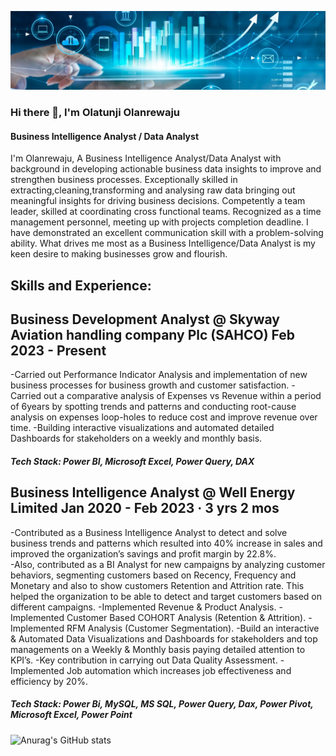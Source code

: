 
![I am GitHub Readme Generator's creator](https://github.com/OlatunjiLanre/OlatunjiLanre/blob/main/BANNER.jpeg)
 

### Hi there 👋, I'm Olatunji Olanrewaju

#### Business Intelligence Analyst / Data Analyst 
I'm Olanrewaju, A Business Intelligence Analyst/Data Analyst with background in developing actionable business data insights to improve and strengthen business processes. Exceptionally skilled in extracting,cleaning,transforming and analysing raw data bringing out meaningful insights  for driving business decisions. Competently a team leader, skilled at coordinating cross functional teams. Recognized as a time management personnel, meeting up with projects completion deadline.
I have demonstrated an excellent communication skill with a problem-solving ability.
What drives me most as a Business Intelligence/Data Analyst is my keen desire to making businesses grow and flourish.

## Skills and Experience: 
 
## Business Development Analyst @ Skyway Aviation handling company Plc (SAHCO) Feb 2023 - Present 

-Carried out Performance Indicator Analysis and implementation of new business processes for business growth and customer satisfaction. 
-Carried out a comparative analysis of Expenses vs Revenue within a period of 6years by spotting trends and patterns and conducting root-cause analysis on expenses       loop-holes to reduce cost and improve revenue over time. 
-Building interactive visualizations and automated detailed Dashboards for stakeholders on a weekly and monthly basis.  
##### Tech Stack: Power BI, Microsoft Excel, Power Query, DAX 


## Business Intelligence Analyst @ Well Energy Limited  Jan 2020 - Feb 2023 · 3 yrs 2 mos

-Contributed as a Business Intelligence Analyst to detect and solve business trends and patterns which resulted into 40% increase in sales and improved the organization’s savings and profit margin by 22.8%.  
-Also, contributed as a BI Analyst for new campaigns by analyzing customer behaviors, segmenting customers based on Recency, Frequency and Monetary and also to show customers Retention and Attrition rate. This helped the organization to be able to detect and target customers based on different campaigns. 
-Implemented Revenue & Product Analysis. 
-Implemented Customer Based COHORT Analysis (Retention & Attrition). 
-Implemented RFM Analysis (Customer Segmentation). 
-Build an interactive & Automated Data Visualizations and Dashboards for stakeholders and top managements on a Weekly & Monthly basis paying detailed attention to KPI’s. 
-Key contribution in carrying out Data Quality Assessment. 
-Implemented Job automation which increases job effectiveness and efficiency by 20%. 
##### Tech Stack: Power Bi, MySQL, MS SQL, Power Query, Dax, Power Pivot, Microsoft Excel, Power Point 



![Anurag's GitHub stats](https://github-readme-stats.vercel.app/api?username=OlatunjiLanre&show_icons=true&theme=radical)
